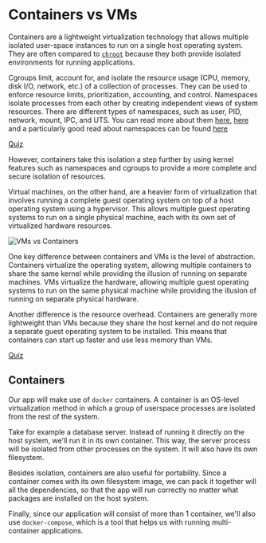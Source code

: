# Containers vs VMs

Containers are a lightweight virtualization technology that allows multiple isolated user-space instances to run on a single host operating system.
They are often compared to [`chroot`](https://linux.die.net/man/1/chroot) because they both provide isolated environments for running applications.

Cgroups limit, account for, and isolate the resource usage (CPU, memory, disk I/O, network, etc.) of a collection of processes.
They can be used to enforce resource limits, prioritization, accounting, and control.
Namespaces isolate processes from each other by creating independent views of system resources.
There are different types of namespaces, such as user, PID, network, mount, IPC, and UTS.
You can read more about them [here](https://www.nginx.com/blog/what-are-namespaces-cgroups-how-do-they-work/), [here](https://www.baeldung.com/linux/cgroups-and-namespaces) and a particularly good read about namespaces can be found [here](https://blog.quarkslab.com/digging-into-linux-namespaces-part-1.html)

[Quiz](../drills/questions/questions/cgroups-vs-namespaces.md)

However, containers take this isolation a step further by using kernel features such as namespaces and cgroups to provide a more complete and secure isolation of resources.

Virtual machines, on the other hand, are a heavier form of virtualization that involves running a complete guest operating system on top of a host operating system using a hypervisor.
This allows multiple guest operating systems to run on a single physical machine, each with its own set of virtualized hardware resources.

![VMs vs Containers](../media/containers-vs-vms.svg)

One key difference between containers and VMs is the level of abstraction.
Containers virtualize the operating system, allowing multiple containers to share the same kernel while providing the illusion of running on separate machines.
VMs virtualize the hardware, allowing multiple guest operating systems to run on the same physical machine while providing the illusion of running on separate physical hardware.

Another difference is the resource overhead.
Containers are generally more lightweight than VMs because they share the host kernel and do not require a separate guest operating system to be installed.
This means that containers can start up faster and use less memory than VMs.

[Quiz](../drills/questions/container-vs-vm.md)

## Containers

Our app will make use of `docker` containers.
A container is an OS-level virtualization method in which a group of userspace processes are isolated from the rest of the system.

Take for example a database server.
Instead of running it directly on the host system, we'll run it in its own container.
This way, the server process will be isolated from other processes on the system.
It will also have its own filesystem.

Besides isolation, containers are also useful for portability.
Since a container comes with its own filesystem image, we can pack it together will all the dependencies, so that the app will run correctly no matter what packages are installed on the host system.

Finally, since our application will consist of more than 1 container, we'll also use `docker-compose`, which is a tool that helps us with running multi-container applications.
